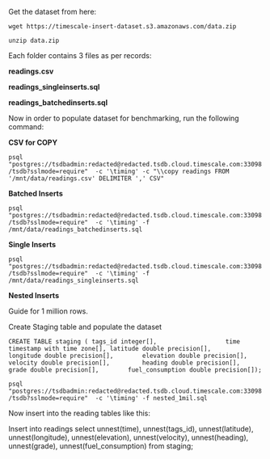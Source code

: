 Get the dataset from here:

`wget https://timescale-insert-dataset.s3.amazonaws.com/data.zip`

`unzip data.zip`

Each folder contains 3 files as per records:

**readings.csv**

**readings_singleinserts.sql** 

**readings_batchedinserts.sql**

Now in order to populate dataset for benchmarking, run the following command:

**CSV for COPY**

`psql "postgres://tsdbadmin:redacted@redacted.tsdb.cloud.timescale.com:33098/tsdb?sslmode=require"  -c '\timing' -c "\\copy readings FROM '/mnt/data/readings.csv' DELIMITER ',' CSV"`

**Batched Inserts**

`psql "postgres://tsdbadmin:redacted@redacted.tsdb.cloud.timescale.com:33098/tsdb?sslmode=require"  -c '\timing' -f /mnt/data/readings_batchedinserts.sql `

**Single Inserts**

`psql "postgres://tsdbadmin:redacted@redacted.tsdb.cloud.timescale.com:33098/tsdb?sslmode=require"  -c '\timing' -f /mnt/data/readings_singleinserts.sql`

**Nested Inserts**

Guide for 1 million rows.

Create Staging table and populate the dataset

`CREATE TABLE staging (
 tags_id integer[],         		 
 time timestamp with time zone[],
 latitude double precision[],		 
 longitude double precision[],		 
 elevation double precision[],		 
 velocity double precision[],		 
 heading double precision[],		 
 grade double precision[],		 
 fuel_consumption double precision[]);`

`psql "postgres://tsdbadmin:redacted@redacted.tsdb.cloud.timescale.com:33098/tsdb?sslmode=require"  -c '\timing' -f nested_1mil.sql`

Now insert into the reading tables like this:

Insert into readings select unnest(time),
                        	 unnest(tags_id),
                        	 unnest(latitude),
                        	 unnest(longitude),
                        	 unnest(elevation),
                        	 unnest(velocity),
                        	 unnest(heading),
                        	 unnest(grade),
                        	 unnest(fuel_consumption) from staging;
